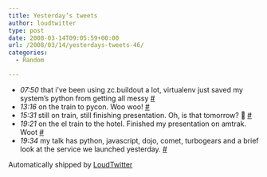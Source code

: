 ```yaml
---
title: Yesterday’s tweets
author: loudtwitter
type: post
date: 2008-03-14T09:05:59+00:00
url: /2008/03/14/yesterdays-tweets-46/
categories:
  - Random

---
```

  * _07:50_ that i&#8217;ve been using zc.buildout a lot, virtualenv just saved my system&#8217;s python from getting all messy [#][1]
  * _13:16_ on the train to pycon. Woo woo! [#][2]
  * _15:31_ still on train, still finishing presentation. Oh, is that tomorrow? 🙂 [#][3]
  * _19:21_ on the el train to the hotel. Finished my presentation on amtrak. Woot [#][4]
  * _19:34_ my talk has python, javascript, dojo, comet, turbogears and a brief look at the service we launched yesterday. [#][5]

Automatically shipped by [LoudTwitter][6]

 [1]: http://twitter.com/dangoor/statuses/770862129
 [2]: http://twitter.com/dangoor/statuses/771015205
 [3]: http://twitter.com/dangoor/statuses/771076045
 [4]: http://twitter.com/dangoor/statuses/771169393
 [5]: http://twitter.com/dangoor/statuses/771174385
 [6]: http://www.loudtwitter.com